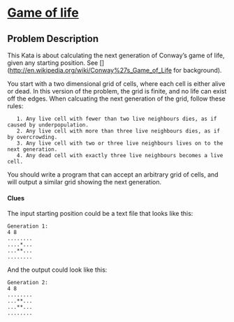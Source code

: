 # [Game of life](https://codingdojo.org/kata/GameOfLife/)

## Problem Description

This Kata is about calculating the next generation of Conway’s game of life, given any starting position. See [](http://en.wikipedia.org/wiki/Conway%27s_Game_of_Life for background).

You start with a two dimensional grid of cells, where each cell is either alive or dead. In this version of the problem, the grid is finite, and no life can exist off the edges. When calcuating the next generation of the grid, follow these rules:
```
   1. Any live cell with fewer than two live neighbours dies, as if caused by underpopulation.
   2. Any live cell with more than three live neighbours dies, as if by overcrowding.
   3. Any live cell with two or three live neighbours lives on to the next generation.
   4. Any dead cell with exactly three live neighbours becomes a live cell.
```
You should write a program that can accept an arbitrary grid of cells, and will output a similar grid showing the next generation.

#### Clues

The input starting position could be a text file that looks like this:
```
Generation 1:
4 8
........
....*...
...**...
........
```
And the output could look like this:
```
Generation 2:
4 8
........
...**...
...**...
........
```
